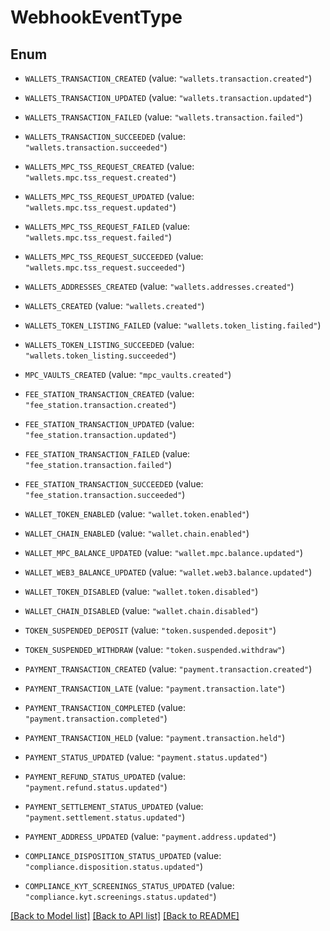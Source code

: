 # WebhookEventType

## Enum


* `WALLETS_TRANSACTION_CREATED` (value: `"wallets.transaction.created"`)

* `WALLETS_TRANSACTION_UPDATED` (value: `"wallets.transaction.updated"`)

* `WALLETS_TRANSACTION_FAILED` (value: `"wallets.transaction.failed"`)

* `WALLETS_TRANSACTION_SUCCEEDED` (value: `"wallets.transaction.succeeded"`)

* `WALLETS_MPC_TSS_REQUEST_CREATED` (value: `"wallets.mpc.tss_request.created"`)

* `WALLETS_MPC_TSS_REQUEST_UPDATED` (value: `"wallets.mpc.tss_request.updated"`)

* `WALLETS_MPC_TSS_REQUEST_FAILED` (value: `"wallets.mpc.tss_request.failed"`)

* `WALLETS_MPC_TSS_REQUEST_SUCCEEDED` (value: `"wallets.mpc.tss_request.succeeded"`)

* `WALLETS_ADDRESSES_CREATED` (value: `"wallets.addresses.created"`)

* `WALLETS_CREATED` (value: `"wallets.created"`)

* `WALLETS_TOKEN_LISTING_FAILED` (value: `"wallets.token_listing.failed"`)

* `WALLETS_TOKEN_LISTING_SUCCEEDED` (value: `"wallets.token_listing.succeeded"`)

* `MPC_VAULTS_CREATED` (value: `"mpc_vaults.created"`)

* `FEE_STATION_TRANSACTION_CREATED` (value: `"fee_station.transaction.created"`)

* `FEE_STATION_TRANSACTION_UPDATED` (value: `"fee_station.transaction.updated"`)

* `FEE_STATION_TRANSACTION_FAILED` (value: `"fee_station.transaction.failed"`)

* `FEE_STATION_TRANSACTION_SUCCEEDED` (value: `"fee_station.transaction.succeeded"`)

* `WALLET_TOKEN_ENABLED` (value: `"wallet.token.enabled"`)

* `WALLET_CHAIN_ENABLED` (value: `"wallet.chain.enabled"`)

* `WALLET_MPC_BALANCE_UPDATED` (value: `"wallet.mpc.balance.updated"`)

* `WALLET_WEB3_BALANCE_UPDATED` (value: `"wallet.web3.balance.updated"`)

* `WALLET_TOKEN_DISABLED` (value: `"wallet.token.disabled"`)

* `WALLET_CHAIN_DISABLED` (value: `"wallet.chain.disabled"`)

* `TOKEN_SUSPENDED_DEPOSIT` (value: `"token.suspended.deposit"`)

* `TOKEN_SUSPENDED_WITHDRAW` (value: `"token.suspended.withdraw"`)

* `PAYMENT_TRANSACTION_CREATED` (value: `"payment.transaction.created"`)

* `PAYMENT_TRANSACTION_LATE` (value: `"payment.transaction.late"`)

* `PAYMENT_TRANSACTION_COMPLETED` (value: `"payment.transaction.completed"`)

* `PAYMENT_TRANSACTION_HELD` (value: `"payment.transaction.held"`)

* `PAYMENT_STATUS_UPDATED` (value: `"payment.status.updated"`)

* `PAYMENT_REFUND_STATUS_UPDATED` (value: `"payment.refund.status.updated"`)

* `PAYMENT_SETTLEMENT_STATUS_UPDATED` (value: `"payment.settlement.status.updated"`)

* `PAYMENT_ADDRESS_UPDATED` (value: `"payment.address.updated"`)

* `COMPLIANCE_DISPOSITION_STATUS_UPDATED` (value: `"compliance.disposition.status.updated"`)

* `COMPLIANCE_KYT_SCREENINGS_STATUS_UPDATED` (value: `"compliance.kyt.screenings.status.updated"`)


[[Back to Model list]](../README.md#documentation-for-models) [[Back to API list]](../README.md#documentation-for-api-endpoints) [[Back to README]](../README.md)


